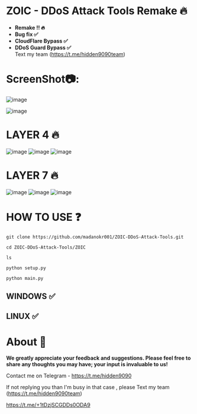 # ZOIC - DDoS Attack Tools Remake 🔥  
- **Remake !! 🔥**            
- **Bug fix ✅**    
- **CloudFlare Bypass ✅**  
- **DDoS Guard Bypass ✅**      
Text my team 
(https://t.me/hidden9090team)   
       
    
      
# ScreenShot📷:
![image](https://github.com/user-attachments/assets/3c8fa9ff-01c0-4f3f-a4fb-6f145665c90c)

![image](https://github.com/user-attachments/assets/c1337e15-bab9-4e8d-9320-5b4a9ff61f83)


# LAYER 4 🔥
![image](https://github.com/user-attachments/assets/e8a17a43-9072-4e9e-9adb-13ae3e88ad70)
![image](https://github.com/user-attachments/assets/5e78f4bb-6132-4382-bbf3-c3696eb925f3)
![image](https://github.com/user-attachments/assets/942ec2bc-197b-43c9-bd88-6f334fc13ef2)



# LAYER 7 🔥
![image](https://github.com/user-attachments/assets/e0921fc3-0407-4b41-8f50-0c90716dfe4b)
![image](https://github.com/user-attachments/assets/f0493dbc-1fd3-47dc-8be9-1fde6e983461)
![image](https://github.com/user-attachments/assets/6a697ebe-d5a3-4c04-bef0-7fcd8421cd52)



# HOW TO USE ❓
```
git clone https://github.com/madanokr001/ZOIC-DDoS-Attack-Tools.git
```
```
cd ZOIC-DDoS-Attack-Tools/ZOIC
```
```
ls
```
```
python setup.py
```
```
python main.py     
```

## WINDOWS ✅
## LINUX ✅ 

# About  🤑
**We greatly appreciate your feedback and suggestions. Please feel free to share any thoughts you may have; your input is invaluable to us!**

Contact me on Telegram  -  https://t.me/hidden9090

If not replying you than  I'm busy in that case , please 
Text my team 
(https://t.me/hidden9090team)


https://t.me/+1tDzjSCGDDs0ODA9



